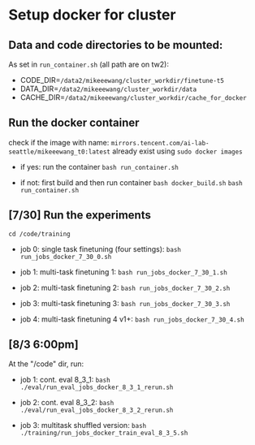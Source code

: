 # Setup docker for cluster

## Data and code directories to be mounted:
As set in `run_container.sh` (all path are on tw2):
- CODE_DIR=`/data2/mikeeewang/cluster_workdir/finetune-t5`
- DATA_DIR=`/data2/mikeeewang/cluster_workdir/data`
- CACHE_DIR=`/data2/mikeeewang/cluster_workdir/cache_for_docker`

## Run the docker container
check if the image with name: `mirrors.tencent.com/ai-lab-seattle/mikeeewang_t0:latest` already exist using `sudo docker images`

- if yes: run the container
    `bash run_container.sh`

- if not: first build and then run container
    `bash docker_build.sh`
    `bash run_container.sh`

## [7/30] Run the experiments

`cd /code/training`

- job 0: single task finetuning (four settings):
    `bash run_jobs_docker_7_30_0.sh`

- job 1: multi-task finetuning 1:
    `bash run_jobs_docker_7_30_1.sh`

- job 2: multi-task finetuning 2:
    `bash run_jobs_docker_7_30_2.sh`

- job 3: multi-task finetuning 3:
    `bash run_jobs_docker_7_30_3.sh`

- job 4: multi-task finetuning 4 v1+:
    `bash run_jobs_docker_7_30_4.sh`


## [8/3 6:00pm]
At the "/code" dir, run:

- job 1: cont. eval 8_3_1:
`bash ./eval/run_eval_jobs_docker_8_3_1_rerun.sh`

- job 2: cont. eval 8_3_2:
`bash ./eval/run_eval_jobs_docker_8_3_2_rerun.sh`

- job 3: multitask shuffled version:
`bash ./training/run_jobs_docker_train_eval_8_3_5.sh`




